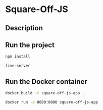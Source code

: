 # Square-Off-JS

## Description

## Run the project

```bash
npm install

live-server
```

## Run the Docker container

```bash
docker build -t square-off-js-app .

docker run -p 8080:8080 square-off-js-app
```
